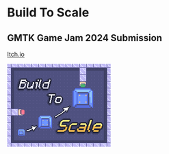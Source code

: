 # Build To Scale
## GMTK Game Jam 2024 Submission
[Itch.io](https://lightboat.itch.io/build-to-scale)

![cover image](cover_image.png)